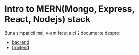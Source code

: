 # Intro to MERN(Mongo, Express, React, Nodejs) stack
Buna simpaticii mei, v-am facut aici 2 documente despre:
- [backend](getting-started-with-backend.md)
- [frontend](getting-started-with-frontend.md)